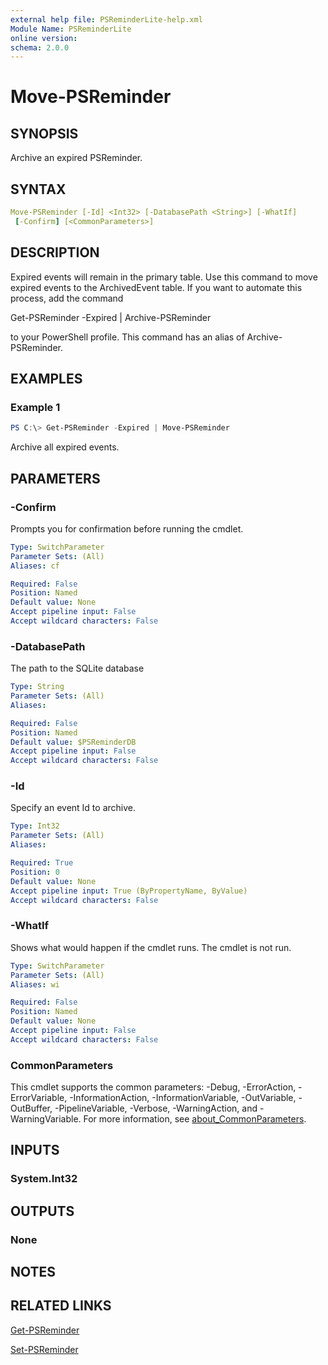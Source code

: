 ```yaml
---
external help file: PSReminderLite-help.xml
Module Name: PSReminderLite
online version:
schema: 2.0.0
---
```


# Move-PSReminder

## SYNOPSIS

Archive an expired PSReminder.

## SYNTAX

```yaml
Move-PSReminder [-Id] <Int32> [-DatabasePath <String>] [-WhatIf]
 [-Confirm] [<CommonParameters>]
```

## DESCRIPTION

Expired events will remain in the primary table. Use this command to move expired events to the ArchivedEvent table. If you want to automate this process, add the command

Get-PSReminder -Expired | Archive-PSReminder

to your PowerShell profile. This command has an alias of Archive-PSReminder.

## EXAMPLES

### Example 1

```powershell
PS C:\> Get-PSReminder -Expired | Move-PSReminder
```

Archive all expired events.

## PARAMETERS

### -Confirm

Prompts you for confirmation before running the cmdlet.

```yaml
Type: SwitchParameter
Parameter Sets: (All)
Aliases: cf

Required: False
Position: Named
Default value: None
Accept pipeline input: False
Accept wildcard characters: False
```

### -DatabasePath

The path to the SQLite database

```yaml
Type: String
Parameter Sets: (All)
Aliases:

Required: False
Position: Named
Default value: $PSReminderDB
Accept pipeline input: False
Accept wildcard characters: False
```

### -Id

Specify an event Id to archive.

```yaml
Type: Int32
Parameter Sets: (All)
Aliases:

Required: True
Position: 0
Default value: None
Accept pipeline input: True (ByPropertyName, ByValue)
Accept wildcard characters: False
```

### -WhatIf

Shows what would happen if the cmdlet runs.
The cmdlet is not run.

```yaml
Type: SwitchParameter
Parameter Sets: (All)
Aliases: wi

Required: False
Position: Named
Default value: None
Accept pipeline input: False
Accept wildcard characters: False
```

### CommonParameters

This cmdlet supports the common parameters: -Debug, -ErrorAction, -ErrorVariable, -InformationAction, -InformationVariable, -OutVariable, -OutBuffer, -PipelineVariable, -Verbose, -WarningAction, and -WarningVariable. For more information, see [about_CommonParameters](http://go.microsoft.com/fwlink/?LinkID=113216).

## INPUTS

### System.Int32

## OUTPUTS

### None

## NOTES

## RELATED LINKS

[Get-PSReminder](Get-PSReminder.md)

[Set-PSReminder](Set-PSReminder.md)
